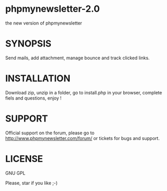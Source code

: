 phpmynewsletter-2.0
===================

the new version of phpmynewsletter

# SYNOPSIS
Send mails, add attachment, manage bounce and track clicked links.

# INSTALLATION
Download zip, unzip in a folder, go to install.php in your browser, complete fiels and questions, enjoy !

# SUPPORT
Official support on the forum, please go to http://www.phpmynewsletter.com/forum/ or tickets for bugs and support.

# LICENSE
GNU GPL

Please, star if you like ;-)
